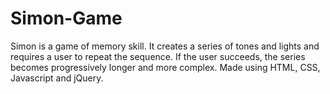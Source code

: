 # Simon-Game
Simon is a game of memory skill. It creates a series of tones and lights and requires a user to repeat the sequence. If the user succeeds, the series becomes progressively longer and more complex. Made using HTML, CSS, Javascript and jQuery.
